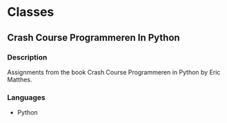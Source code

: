 # Classes
## Crash Course Programmeren In Python

### Description

Assignments from the book Crash Course Programmeren in Python by Eric Matthes.

### Languages

* Python
